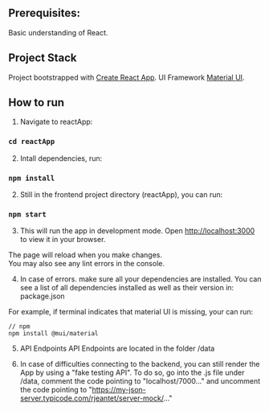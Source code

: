 ## Prerequisites:

Basic understanding of React.

## Project Stack

Project bootstrapped with [Create React App](https://github.com/facebook/create-react-app).
UI Framework [Material UI](https://mui.com/material-ui/).

## How to run

1. Navigate to reactApp:

### `cd reactApp`

2. Intall dependencies, run:

### `npm install`

2. Still in the frontend project directory (reactApp), you can run:

### `npm start`

3. This will run the app in development mode.
   Open [http://localhost:3000](http://localhost:3000) to view it in your browser.

The page will reload when you make changes.\
You may also see any lint errors in the console.

4. In case of errors. make sure all your dependencies are installed. You can see a list of all dependencies installed as well as their version in: package.json

For example, if terminal indicates that material UI is missing, your can run:

```
// npm
npm install @mui/material
```

5. API Endpoints
   API Endpoints are located in the folder /data

6. In case of difficulties connecting to the backend, you can still render the App by using a "fake testing API".
   To do so, go into the .js file under /data, comment the code pointing to "localhost/7000..." and uncomment the code pointing to "https://my-json-server.typicode.com/rjeantet/server-mock/..."
